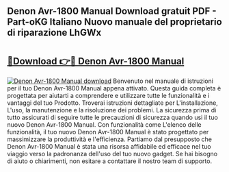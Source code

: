 ## Denon Avr-1800 Manual Download gratuit PDF - Part-oKG Italiano Nuovo manuale del proprietario di riparazione LhGWx

# <h2><a href="http://dfcq0u.blite.top/?on=Denon+Avr-1800+Manual">🔗Download 👉🔴 Denon Avr-1800 Manual</a></h2>

[![Denon Avr-1800 Manual download](https://i.imgur.com/lujVjoI.png)](http://dfcq0u.blite.top/?on=Denon+Avr-1800+Manual)
Benvenuto nel manuale di istruzioni per il tuo Denon Avr-1800 Manual appena attivato. Questa guida completa è progettata per aiutarti a comprendere e utilizzare tutte le funzionalità e i vantaggi del tuo Prodotto. Troverai istruzioni dettagliate per L'installazione, L'uso, la manutenzione e la risoluzione dei problemi. La sicurezza prima di tutto assicurati di seguire tutte le precauzioni di sicurezza quando usi il tuo nuovo Denon Avr-1800 Manual. Con funzionalità come L'elenco delle funzionalità, il tuo nuovo Denon Avr-1800 Manual è stato progettato per massimizzare la produttività e l'efficienza. Partiamo dal presupposto che Denon Avr-1800 Manual è stata una risorsa affidabile ed efficace nel tuo viaggio verso la padronanza dell'uso del tuo nuovo gadget. Se hai bisogno di aiuto o chiarimenti, non esitare a contattare il nostro team di supporto.
